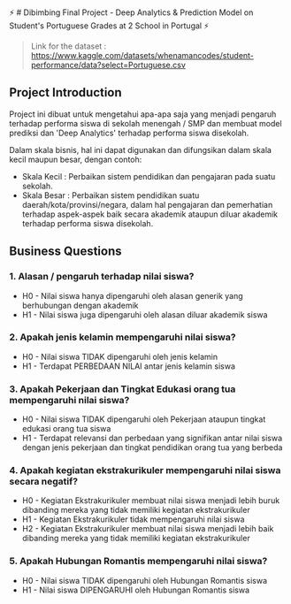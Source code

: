 :zap: # Dibimbing Final Project - Deep Analytics & Prediction Model on Student's Portuguese Grades at 2 School in Portugal :zap:

> Link for the dataset : https://www.kaggle.com/datasets/whenamancodes/student-performance/data?select=Portuguese.csv

## Project Introduction
Project ini dibuat untuk mengetahui apa-apa saja yang menjadi pengaruh terhadap performa siswa di sekolah menengah / SMP dan membuat model prediksi dan 'Deep Analytics' terhadap performa siswa disekolah.

Dalam skala bisnis, hal ini dapat digunakan dan difungsikan dalam skala kecil maupun besar, dengan contoh:
- Skala Kecil : Perbaikan sistem pendidikan dan pengajaran pada suatu sekolah.
- Skala Besar : Perbaikan sistem pendidikan suatu daerah/kota/provinsi/negara, dalam hal pengajaran dan pemerhatian terhadap aspek-aspek baik secara akademik ataupun diluar akademik terhadap performa siswa disekolah.

## Business Questions
### 1. Alasan / pengaruh terhadap nilai siswa?
- H0 - Nilai siswa hanya dipengaruhi oleh alasan generik yang berhubungan dengan akademik
- H1 - Nilai siswa juga dipengaruhi oleh alasan diluar akademik siswa
### 2. Apakah jenis kelamin mempengaruhi nilai siswa?
- H0 - Nilai siswa TIDAK dipengaruhi oleh jenis kelamin
- H1 - Terdapat PERBEDAAN NILAI antar jenis kelamin siswa
### 3. Apakah Pekerjaan dan Tingkat Edukasi orang tua mempengaruhi nilai siswa?
- H0 - Nilai siswa TIDAK dipengaruhi oleh Pekerjaan ataupun tingkat edukasi orang tua siswa
- H1 - Terdapat relevansi dan perbedaan yang signifikan antar nilai siswa dengan jenis pekerjaan dan tingkat pendidikan orang tua yang berbeda
### 4. Apakah kegiatan ekstrakurikuler mempengaruhi nilai siswa secara negatif?
- H0 - Kegiatan Ekstrakurikuler membuat nilai siswa menjadi lebih buruk dibanding mereka yang tidak memiliki kegiatan ekstrakurikuler
- H1 - Kegiatan Ekstrakurikuler tidak mempengaruhi nilai siswa
- H2 - Kegiatan Ekstrakurikuler membuat nilai siswa menjadi lebih baik dibanding mereka yang tidak memiliki kegiatan ekstrakurikuler
### 5. Apakah Hubungan Romantis mempengaruhi nilai siswa?
- H0 - Nilai siswa TIDAK dipengaruhi oleh Hubungan Romantis siswa
- H1 - Nilai siswa DIPENGARUHI oleh Hubungan Romantis siswa
